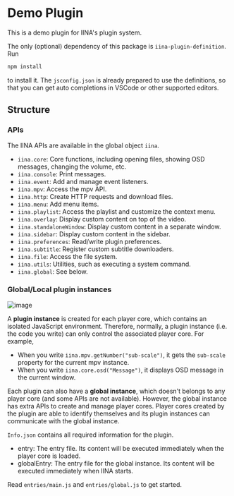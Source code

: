 # Demo Plugin

This is a demo plugin for IINA's plugin system.

The only (optional) dependency of this package is `iina-plugin-definition`. Run

```sh
npm install
```

to install it.
The `jsconfig.json` is already prepared to use the definitions, so that you can get auto completions
in VSCode or other supported editors.

## Structure

### APIs

The IINA APIs are available in the global object `iina`.

- `iina.core`: Core functions, including opening files, showing OSD messages, changing the volume, etc.
- `iina.console`: Print messages.
- `iina.event`: Add and manage event listeners.
- `iina.mpv`: Access the mpv API.
- `iina.http`: Create HTTP requests and download files.
- `iina.menu`: Add menu items.
- `iina.playlist`: Access the playlist and customize the context menu.
- `iina.overlay`: Display custom content on top of the video.
- `iina.standaloneWindow`: Display custom content in a separate window.
- `iina.sidebar`: Display custom content in the sidebar.
- `iina.preferences`: Read/write plugin preferences.
- `iina.subtitle`: Register custom subtitle downloaders.
- `iina.file`: Access the file system.
- `iina.utils`: Utilities, such as executing a system command.
- `iina.global`: See below.

### Global/Local plugin instances

![image](https://user-images.githubusercontent.com/8478049/172773517-4135f75e-49d8-4db3-92a9-48cf005753f4.png)

A **plugin instance** is created for each player core, which contains an isolated JavaScript environment.
Therefore, normally, a plugin instance (i.e. the code you write) can only control the associated player core.
For example,

- When you write `iina.mpv.getNumber("sub-scale")`, it gets the `sub-scale` property for the current mpv instance.
- When you write `iina.core.osd("Message")`, it displays OSD message in the current window.

Each plugin can also have a **global instance**, which doesn't belongs to any player core (and some APIs are not available).
However, the global instance has extra APIs to create and manage player cores.
Player cores created by the plugin are able to identify themselves and its plugin instances can communicate with the global instance.

`Info.json` contains all required information for the plugin.

- entry: The entry file. Its content will be executed immediately when the player core is loaded.
- globalEntry: The entry file for the global instance. Its content will be executed immediately when IINA starts.

Read `entries/main.js` and `entries/global.js` to get started.
